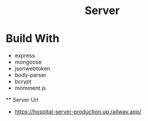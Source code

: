 <h1 align="center"> Server </h1>

# Build With 
- express
- mongoose
- jsonwebtoken
- body-parser
- bcrypt
- momment js


** Server Url
- https://hospital-server-production.up.railway.app/
